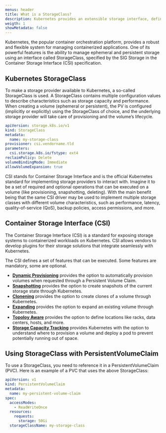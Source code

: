 ```yaml
---
menus: header
title: What is a StorageClass?
description: Kubernetes provides an extensible storage interface, defining ephemeral or persistent volumes, persistent volume claims, and storage classes.
weigth: 1
showMetadata: false
---
```


Kubernetes, the popular container orchestration platform, provides a robust and flexible system for managing containerized applications. One of its powerful features is the ability to manage ephemeral and persistent storage using an interface called StorageClass, specified by the SIG Storage in the Container Storage Interface (CSI) specification.

## Kubernetes StorageClass
To make a storage provider available to Kubernetes, a so-called StorageClass is used. A StorageClass contains multiple configuration values to describe characteristics such as storage capacity and performance. When creating a volume (ephemeral or persistent), the PV is configured (implicitly or explicitly) using the StorageClass of choice, and the underlying storage provider will take care of provisioning and the volume’s lifecycle.

```yaml
apiVersion: storage.k8s.io/v1
kind: StorageClass
metadata:
  name: my-storage-class
provisioner: csi.vendorname.tld
parameters:
  csi.storage.k8s.io/fstype: ext4
reclaimPolicy: Delete
volumeBindingMode: Immediate
allowVolumeExpansion: true
```

CSI stands for Container Storage Interface and is the official Kubernetes standard for implementing storage providers to interact with. Imagine it to be a set of required and optional operations that can be executed on a volume (like provisioning, snapshotting, deleting). With the main benefit being that the same CSI driver may be used to implement multiple storage classes with different volume characteristics, such as performance, latency, quality-of-service (QoS), backup policies, access permissions, and more.

## Container Storage Interface (CSI)
The Container Storage Interface (CSI) is a standard for exposing storage systems to containerized workloads on Kubernetes. CSI allows vendors to develop plugins for their storage solutions that integrate seamlessly with Kubernetes.

The CSI defines a set of features that can be executed. Some features are mandatory, some are optional.

- **[Dynamic Provisioning](https://kubernetes.io/docs/concepts/storage/dynamic-provisioning/)** provides the option to automatically provision volumes when requested through a Persistent Volume Claim.
- **[Snapshotting](https://kubernetes-csi.github.io/docs/snapshot-restore-feature.html)** provides the option to create snapshots of the current storage state through Kubernetes.
- **[Clonening](https://kubernetes-csi.github.io/docs/volume-cloning.html)** provides the option to create clones of a volume through Kubernetes.
- **[Expanding](https://kubernetes-csi.github.io/docs/volume-expansion.html)** provides the option to expand an existing volume through Kubernetes.
- **[Topoloy Aware](https://kubernetes-csi.github.io/docs/topology.html)** provides the option to define locations like racks, data centers, hosts, and more.
- **[Storage Capacity Tracking](https://kubernetes-csi.github.io/docs/storage-capacity-tracking.html)** provides Kubernetes with the option to understand where to provision a volume and deploy a pod to prevent potentially running out of space.

## Using StorageClass with PersistentVolumeClaim

To use a StorageClass, you need to reference it in a PersistentVolumeClaim (PVC). Here is an example of a PVC that uses the above StorageClass:

```yaml
apiVersion: v1
kind: PersistentVolumeClaim
metadata:
  name: my-persistent-volume-claim
spec:
  accessModes:
    - ReadWriteOnce
  resources:
    requests:
      storage: 50Gi
  storageClassName: my-storage-class
```
